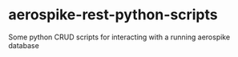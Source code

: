 # aerospike-rest-python-scripts
Some python CRUD scripts for interacting with a running aerospike database 
